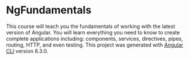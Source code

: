 # NgFundamentals

This course will teach you the fundamentals of working with the latest version of Angular. You will learn everything you need to know to create complete applications including: components, services, directives, pipes, routing, HTTP, and even testing.
This project was generated with [Angular CLI](https://github.com/angular/angular-cli) version 8.3.0.
